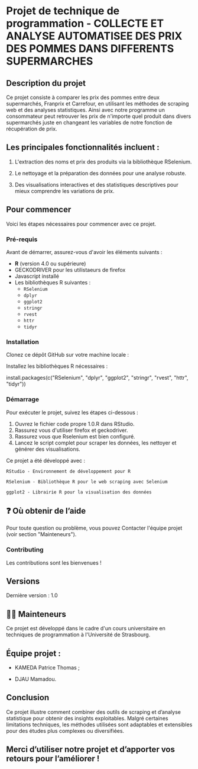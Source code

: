 # Projet de technique de programmation - COLLECTE ET ANALYSE AUTOMATISEE DES PRIX DES POMMES DANS DIFFERENTS SUPERMARCHES

## Description du projet  
Ce projet consiste à comparer les prix des pommes entre deux supermarchés, Franprix et Carrefour, en utilisant les méthodes de scraping web et des analyses statistiques. 
Ainsi avec notre programme un consommateur peut retrouver les prix de n'importe quel produit dans divers supermarchés juste en changeant les variables de notre fonction de récupération de prix.

## Les principales fonctionnalités incluent :

1. L'extraction des noms et prix des produits via la bibliothèque RSelenium.

2. Le nettoyage et la préparation des données pour une analyse robuste.

3. Des visualisations interactives et des statistiques descriptives pour mieux comprendre les variations de prix.


## Pour commencer  

Voici les étapes nécessaires pour commencer avec ce projet. 

### Pré-requis  
Avant de démarrer, assurez-vous d'avoir les éléments suivants :  

- **R** (version 4.0 ou supérieure)
- GECKODRIVER pour les utilistaeurs de firefox
- Javascript installé 
- Les bibliothèques R suivantes :  
  - `RSelenium`  
  - `dplyr`  
  - `ggplot2`  
  - `stringr`  
  - `rvest`  
  - `httr`  
  - `tidyr`  


### Installation  

Clonez ce dépôt GitHub sur votre machine locale :  

Installez les bibliothèques R nécessaires :

install.packages(c("RSelenium", "dplyr", "ggplot2", "stringr", "rvest", "httr", "tidyr"))

### Démarrage

Pour exécuter le projet, suivez les étapes ci-dessous :

   1. Ouvrez le fichier code propre 1.0.R dans RStudio.
   2. Rassurez vous d'utiliser firefox et geckodriver.
   3. Rassurez vous que Rselenium est bien configuré.
   4. Lancez le script complet pour scraper les données, les nettoyer et générer des visualisations.
    

Ce projet a été développé avec :

    RStudio - Environnement de développement pour R
    
    RSelenium - Bibliothèque R pour le web scraping avec Selenium
    
    ggplot2 - Librairie R pour la visualisation des données

    
## ❓ Où obtenir de l’aide
Pour toute question ou problème, vous pouvez Contacter l'équipe projet (voir section "Mainteneurs").

### Contributing

Les contributions sont les bienvenues !

## Versions
Dernière version : 1.0

## 👩‍💻 Mainteneurs
Ce projet est développé dans le cadre d'un cours universitaire en techniques de programmation à l'Université de Strasbourg.

## Équipe projet :
 - KAMEDA Patrice Thomas ;
 
 - DJAU Mamadou.
## Conclusion
Ce projet illustre comment combiner des outils de scraping et d’analyse statistique pour obtenir des insights exploitables. Malgré certaines limitations techniques, les méthodes utilisées sont adaptables et extensibles pour des études plus complexes ou diversifiées.

## Merci d’utiliser notre projet et d’apporter vos retours pour l’améliorer !

